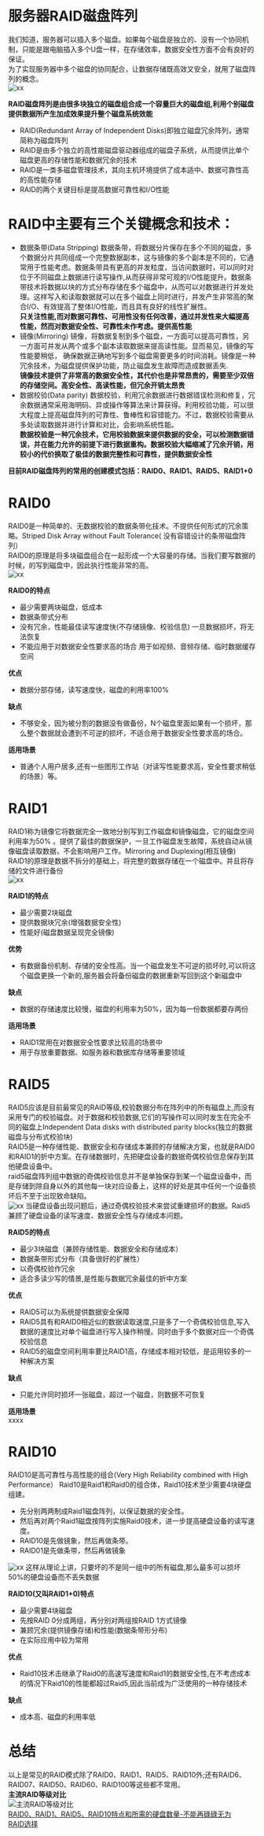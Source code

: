 # 服务器RAID磁盘阵列
我们知道，服务器可以插入多个磁盘。如果每个磁盘是独立的、没有一个协同机制，只能是跟电脑插入多个U盘一样，在存储效率，数据安全性方面不会有良好的保证。  
为了实现服务器中多个磁盘的协同配合，让数据存储既高效又安全，就用了磁盘阵列的概念。  
![xx](pic/1.png)  

**RAID磁盘阵列是由很多块独立的磁盘组合成一个容量巨大的磁盘组,利用个别磁盘提供数据所产生加成效果提升整个磁盘系统效能**    
  - RAID(Redundant Array of Independent Disks)即独立磁盘冗余阵列，通常简称为磁盘阵列  
  - RAID是由多个独立的高性能磁盘驱动器组成的磁盘子系统，从而提供比单个磁盘更高的存储性能和数据冗余的技术  
  - RAID是一类多磁盘管理技术，其向主机环境提供了成本适中、数据可靠性高的高性能存储  
  - RAID的两个关键目标是提高数据可靠性和I/O性能  

# RAID中主要有三个关键概念和技术：
- 数据条带(Data Stripping)
  数据条带，将数据分片保存在多个不同的磁盘，多个数据分片共同组成一个完整数据副本，这与镜像的多个副本是不同的，它通常用于性能考虑。数据条带具有更高的并发粒度，当访问数据时，可以同时对位于不同磁盘上数据进行读写操作,从而获得非常可观的I/O性能提升。数据条带技术将数据以块的方式分布存储在多个磁盘中，从而可以对数据进行并发处理。这样写入和读取数据就可以在多个磁盘上同时进行，并发产生非常高的聚合I/O、有效提高了整体I/O性能，而且具有良好的线性扩展性。  
  **只关注性能,而对数据可靠性、可用性没有任何改善，通过并发性来大幅提高性能，然而对数据安全性、可靠性未作考虑。提供高性能**  
- 镜像(Mirroring)
  镜像，将数据复制到多个磁盘，一方面可以提高可靠性，另一方面可并发从两个或多个副本读取数据来提高读性能。显而易见，镜像的写性能要稍低， 确保数据正确地写到多个磁盘需要更多的时间消耗。镜像是一种冗余技术，为磁盘提供保护功能，防止磁盘发生故障而造成数据丢失.  
  **镜像技术提供了非常高的数据安全性，其代价也是非常昂贵的，需要至少双倍的存储空间。高安全性、高读性能，但冗余开销太昂贵**  
- 数据校验(Data parity)
  数据校验，利用冗余数据进行数据错误检测和修复，冗余数据通常采用海明码、异或操作等算法来计算获得。利用校验功能，可以很大程度上提高磁盘阵列的可靠性、鲁棒性和容错能力。不过，数据校验需要从多处读取数据并进行计算和对比，会影响系统性能。  
  **数据校验是一种冗余技术，它用校验数据来提供数据的安全，可以检测数据错误，并在能力允许的前提下进行数据重构。数据校验大幅缩减了冗余开销，用较小的代价换取了极佳的数据完整性和可靠性，提供数据安全性**  


**目前RAID磁盘阵列的常用的创建模式包括：RAID0、RAID1、RAID5、RAID1+0**

# RAID0
RAID0是一种简单的、无数据校验的数据条带化技术。不提供任何形式的冗余策略。Striped Disk Array without Fault Tolerance( 没有容错设计的条带磁盘阵列）  
RAID0的原理是将多块磁盘组合在一起形成一个大容量的存储。当我们要写数据的时候，的写到磁盘中，因此执行性能非常的高。  
![xx](pic/2.png) 

**RAID0的特点**  
  - 最少需要两块磁盘，低成本
  - 数据条带式分布
  - 没有冗余，性能最佳读写速度快(不存储镜像、校验信息) 一旦数据损坏，将无法恢复
  - 不能应用于对数据安全性要求高的场合 用于如视频、音频存储、临时数据缓存空间
 
**优点**  
  * 数据分部存储，读写速度快，磁盘的利用率100%

**缺点**  
  * 不够安全，因为被分割的数据没有做备份，N个磁盘里面如果有一个损坏，那么整个数据就会遭到不可逆的损坏，不适合用于数据安全性要求高的场合。  

**适用场景**   
  * 普通个人用户居多,还有一些图形工作站（对读写性能要求高，安全性要求稍低的场景）等。  

# RAID1
RAID1称为镜像它将数据完全一致地分别写到工作磁盘和镜像磁盘，它的磁盘空间利用率为50% 。提供了最佳的数据保护，一旦工作磁盘发生故障，系统自动从镜像磁盘读取数据，不会影响用户工作。Mirroring and Duplexing(相互镜像)  
RAID1的原理是数据不拆分的基础上，将完整的数据存储在一个磁盘中。并且将存储的文件进行备份  
![xx](pic/3.png)  

**RAID1的特点**  
- 最少需要2块磁盘
- 提供数据块冗余(增强数据安全性)
- 性能好(磁盘数据呈现完全镜像)  

**优势**  
  * 有数据备份机制、存储的安全性高。当一个磁盘发生不可逆的损坏时,可以将这个磁盘更换一个新的,服务器会将备份磁盘的数据重新写回到这个新磁盘中  

**缺点**  
  * 数据的存储速度比较慢，磁盘的利用率为50%，因为每一份数据都要存两份

**适用场景**  
  * RAID1常用在对数据安全性要求比较高的场景中
  * 用于存放重要数据、如服务器和数据库存储等重要领域

# RAID5
RAID5应该是目前最常见的RAID等级,校验数据分布在阵列中的所有磁盘上,而没有采用专门的校验磁盘。对于数据和校验数据,它们的写操作可以同时发生在完全不同的磁盘上Independent Data disks with distributed parity blocks(独立的数据磁盘与分布式校验块)  
RAID5是一种存储性能、数据安全和存储成本兼顾的存储解决方案，也就是RAID0和RAID1的折中方案。在存储数据时，先把硬盘设备的数据奇偶校验信息保存到其他硬盘设备中。  
raid5磁盘阵列组中数据的奇偶校验信息并不是单独保存到某一个磁盘设备中，而是存储到除自身以外的其他每一块对应设备上，这样的好处是其中任何一个设备损坏后不至于出现致命缺陷。  
![xx](pic/4.png) 
当硬盘设备出现问题后，通过奇偶校验技术来尝试重建损坏的数据。Raid5兼顾了硬盘设备的读写速度、数据安全性与存储成本问题。  

**RAID5的特点**
- 最少3块磁盘（兼顾存储性能、数据安全和存储成本）
- 数据条带形式分布（具备很好的扩展性）
- 以奇偶校验作冗余
- 适合多读少写的情景,是性能与数据冗余最佳的折中方案  

**优点**  
  * RAID5可以为系统提供数据安全保障 
  * RAID5具有和RAID0相近似的数据读取速度,只是多了一个奇偶校验信息,写入数据的速度比对单个磁盘进行写入操作稍慢。同时由于多个数据对应一个奇偶校验信息 
  * RAID5的磁盘空间利用率要比RAID1高，存储成本相对较低，是运用较多的一种解决方案 

**缺点**  
  * 只能允许同时损坏一张磁盘，超过一个磁盘，则数据不可恢复  

**适用场景**  
  xxxx

# RAID10
RAID10是高可靠性与高性能的组合(Very High Reliability combined with High Performance）
Raid10是Raid1和Raid0的组合体，Raid10技术至少需要4块硬盘组建。
- 先分别两两制成Raid1磁盘阵列，以保证数据的安全性。
- 然后再对两个Raid1磁盘按阵列实施Raid0技术，进一步提高硬盘设备的读写速度。 
- RAID10是先做镜象，然后再做条带。
- RAID01是先做条带，然后再做镜象
 
![xx](pic/5.png)
这样从理论上讲，只要坏的不是同一组中的所有磁盘,那么最多可以损坏50%的硬盘设备而不丢失数据  

**RAID10(又叫RAID1+0)特点**  
- 最少需要4块磁盘
- 先按RAID 0分成两组，再分别对两组按RAID 1方式镜像
- 兼顾冗余(提供镜像存储)和性能(数据条带形分布)
- 在实际应用中较为常用  

**优点**  
  * Raid10技术击继承了Raid0的高速写速度和Raid1的数据安全性,在不考虑成本的情况下Raid10的性能都超过Raid5,因此当前成为广泛使用的一种存储技术  

**缺点**  
  * 成本高、磁盘的利用率低  

# 总结
以上是常见的RAID模式除了RAID0、RAID1、RAID5、RAID10外;还有RAID6、RAID07、RAID50、RAID60、RAID100等这些都不常用。  
**主流RAID等级对比**    
![主流RAID等级对比](pic/6.png)  
[RAID0、RAID1、RAID5、RAID10特点和所需的硬盘数量-不能再碌碌无为](https://www.toutiao.com/article/7232519688486683175/)  
[RAID选择](https://www.toutiao.com/article/7238109181994123791/)  

  
